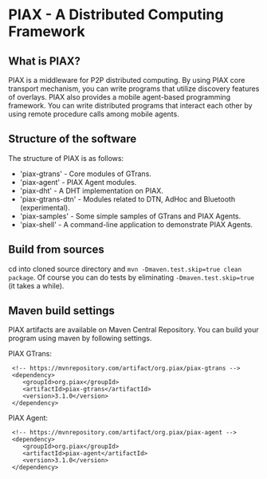 # PIAX - A Distributed Computing Framework

## What is PIAX?

PIAX is a middleware for P2P distributed computing.
By using PIAX core transport mechanism, you can write programs that utilize discovery features of overlays.
PIAX also provides a mobile agent-based programming framework. You can write distributed programs that interact each other by using remote procedure calls among mobile agents.

## Structure of the software

The structure of PIAX is as follows:

* 'piax-gtrans' - Core modules of GTrans.
* 'piax-agent' - PIAX Agent modules.
* 'piax-dht' - A DHT implementation on PIAX.
* 'piax-gtrans-dtn' - Modules related to DTN, AdHoc and Bluetooth (experimental).
* 'piax-samples' - Some simple samples of GTrans and PIAX Agents.
* 'piax-shell' - A command-line application to demonstrate PIAX Agents.

## Build from sources

cd into cloned source directory and `mvn -Dmaven.test.skip=true clean package`. 
Of course you can do tests by eliminating `-Dmaven.test.skip=true` (it takes a while).

## Maven build settings

PIAX artifacts are available on Maven Central Repository. You can build your program using maven by following settings.

PIAX GTrans:

     <!-- https://mvnrepository.com/artifact/org.piax/piax-gtrans -->
     <dependency>
        <groupId>org.piax</groupId>
        <artifactId>piax-gtrans</artifactId>
        <version>3.1.0</version>
     </dependency>

PIAX Agent:

     <!-- https://mvnrepository.com/artifact/org.piax/piax-agent -->
     <dependency>
        <groupId>org.piax</groupId>
        <artifactId>piax-agent</artifactId>
        <version>3.1.0</version>
     </dependency>
